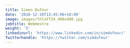 ```yaml
---
title: Simon Dufour
date: '2018-12-20T13:45:06+10:00'
image: images/thlaYfZ4_400x400.jpg
jobtitle: Webmestre
weight: '5'
linkedinurl: 'https://www.linkedin.com/in/simdufour/'
Twitterhandle: 'https://twitter.com/simdufour'
---
```

